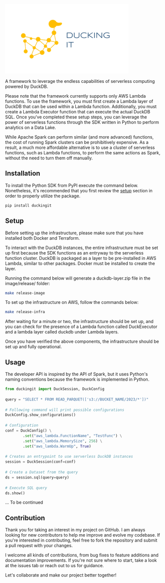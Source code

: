 ![logo](docs/assets/images/logo_w_name.png)

A framework to leverage the endless capabilities of serverless computing powered by DuckDB.

Please note that the framework currently supports only AWS Lambda functions. To use the framework, you must first create a Lambda layer of DuckDB that can be used within a Lambda function. Additionally, you must create a Lambda Executor function that can execute the actual DuckDB SQL. Once you've completed these setup steps, you can leverage the power of serverless functions through the SDK written in Python to perform analytics on a Data Lake.

While Apache Spark can perform similar (and more advanced) functions, the cost of running Spark clusters can be prohibitively expensive. As a result, a much more affordable alternative is to use a cluster of serverless functions, such as Lambda functions, to perform the same actions as Spark, without the need to turn them off manually.

## Installation
To install the Python SDK from PyPI execute the command below. Nonetheless, it's recommended that you first review the [setup](/README.md#setup) section in order to properly utilize the package.

```bash
pip install duckingit
```

## Setup
Before setting up the infrastructure, please make sure that you have installed both Docker and Terraform.

To interact with the DuckDB instances, the entire infrastructure must be set up first because the SDK functions as an entryway to the serverless function cluster. DuckDB is packaged as a layer to be pre-installed in AWS Lambda, similar to other packages. Docker must be installed to create the layer.

Running the command below will generate a duckdb-layer.zip file in the image/release/ folder:
```bash
make release-image
```

To set up the infrastructure on AWS, follow the commands below:
```bash
make release-infra
```

After waiting for a minute or two, the infrastructure should be set up, and you can check for the presence of a Lambda function called DuckExecutor and a lambda layer called duckdb under Lambda layers.

Once you have verified the above components, the infrastructure should be set up and fully operational.

## Usage
The developer API is inspired by the API of Spark, but it uses Python's naming conventions because the framework is implemented in Python.

```python
from duckingit import DuckSession, DuckConfig

query = "SELECT * FROM READ_PARQUET(['s3://BUCKET_NAME/2023/*'])"

# Following command will print possible configurations
DuckConfig.show_configurations()

# Configuration
conf = DuckConfig() \
        .set("aws_lambda.FunctionName", "TestFunc") \
        .set("aws_lambda.MemorySize", 256) \
        .set("aws_lambda.WarmUp", True)

# Creates an entrypoint to use serverless DuckDB instances
session = DuckSession(conf=conf)

# Create a Dataset from the query
ds = session.sql(query=query)

# Execute SQL query
ds.show()
```

... To be continued

## Contribution
Thank you for taking an interest in my project on GitHub. I am always looking for new contributors to help me improve and evolve my codebase. If you're interested in contributing, feel free to fork the repository and submit a pull request with your changes.

I welcome all kinds of contributions, from bug fixes to feature additions and documentation improvements. If you're not sure where to start, take a look at the issues tab or reach out to us for guidance.

Let's collaborate and make our project better together!
